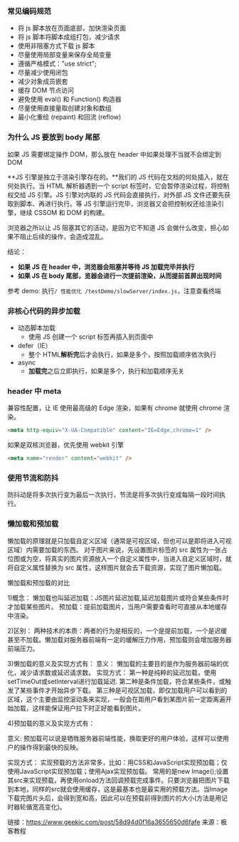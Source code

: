 ### 常见编码规范

- 将 js 脚本放在页面底部，加快渲染页面
- 将 js 脚本将脚本成组打包，减少请求
- 使用非阻塞方式下载 js 脚本
- 尽量使用局部变量来保存全局变量
- 遵循严格模式："use strict";
- 尽量减少使用闭包
- 减少对象成员嵌套
- 缓存 DOM 节点访问
- 避免使用 eval() 和 Function() 构造器
- 尽量使用直接量取创建对象和数组
- 最小化重绘 (repaint) 和回流 (reflow)

### 为什么 JS 要放到 body 尾部

如果 JS 需要绑定操作 DOM，那么放在 header 中如果处理不当就不会绑定到 DOM

**JS 引擎是独立于渲染引擎存在的。**我们的 JS 代码在文档的何处插入，就在何处执行。当 HTML 解析器遇到一个 script 标签时，它会暂停渲染过程，将控制权交给 JS 引擎。JS 引擎对内联的 JS 代码会直接执行，对外部 JS 文件还要先获取到脚本、再进行执行。等 JS 引擎运行完毕，浏览器又会把控制权还给渲染引擎，继续 CSSOM 和 DOM 的构建。

浏览器之所以让 JS 阻塞其它的活动，是因为它不知道 JS 会做什么改变，担心如果不阻止后续的操作，会造成混乱。

结论：

- **如果 JS 在 header 中，浏览器会阻塞并等待 JS 加载完毕并执行**
- **如果 JS 在 body 尾部，览器会进行一次提前渲染，从而提前首屏出现时间**

参考 demo: 执行`/ 性能优化 /testDemo/slowServer/index.js`，注意查看终端

### 非核心代码的异步加载

- 动态脚本加载
  - 使用 JS 创建一个 script 标签再插入到页面中
- defer（IE）
  - 整个 HTML**解析完**后才会执行，如果是多个，按照加载顺序依次执行
- async
  - **加载完**之后立即执行，如果是多个，执行和加载顺序无关

### header 中 meta

兼容性配置，让 IE 使用最高级的 Edge 渲染，如果有 chrome 就使用 chrome 渲染。

```html
<meta http-equiv="X-UA-Compatible" content="IE=Edge,chrome=1" />
```

如果是双核浏览器，优先使用 webkit 引擎

```html
<meta name="render" content="webkit" />
```

### 使用节流和防抖

防抖动是将多次执行变为最后一次执行，节流是将多次执行变成每隔一段时间执行。

### 懒加载和预加载

懒加载的原理就是只加载自定义区域（通常是可视区域，但也可以是即将进入可视区域）内需要加载的东西。
对于图片来说，先设置图片标签的 src 属性为一张占位图或为空，将真实的图片资源放入一个自定义属性中，当进入自定义区域时，就将自定义属性替换为 src 属性，这样图片就会去下载资源，实现了图片懒加载。

懒加载和预加载的对比

 1)概念： 懒加载也叫延迟加载：JS图片延迟加载,延迟加载图片或符合某些条件时才加载某些图片。 预加载：提前加载图片，当用户需要查看时可直接从本地缓存中渲染。  

2)区别： 两种技术的本质：两者的行为是相反的，一个是提前加载，一个是迟缓甚至不加载。懒加载对服务器前端有一定的缓解压力作用，预加载则会增加服务器前端压力。 

 3)懒加载的意义及实现方式有： 意义： 懒加载的主要目的是作为服务器前端的优化，减少请求数或延迟请求数。 实现方式：  第一种是纯粹的延迟加载，使用setTimeOut或setInterval进行加载延迟. 第二种是条件加载，符合某些条件，或触发了某些事件才开始异步下载。 第三种是可视区加载，即仅加载用户可以看到的区域，这个主要由监控滚动条来实现，一般会在距用户看到某图片前一定距离遍开始加载，这样能保证用户拉下时正好能看到图片。 

4)预加载的意义及实现方式有：

 意义: 预加载可以说是牺牲服务器前端性能，换取更好的用户体验，这样可以使用户的操作得到最快的反映。 

实现方式： 实现预载的方法非常多，比如：用CSS和JavaScript实现预加载；仅使用JavaScript实现预加载；使用Ajax实现预加载。 常用的是new Image();设置其src来实现预载，再使用onload方法回调预载完成事件。只要浏览器把图片下载到本地，同样的src就会使用缓存，这是最基本也是最实用的预载方法。当Image下载完图片头后，会得到宽和高，因此可以在预载前得到图片的大小(方法是用记时器轮循宽高变化)。

链接：https://www.geekjc.com/post/58d94d0f16a3655650d6fafe
来源：极客教程
